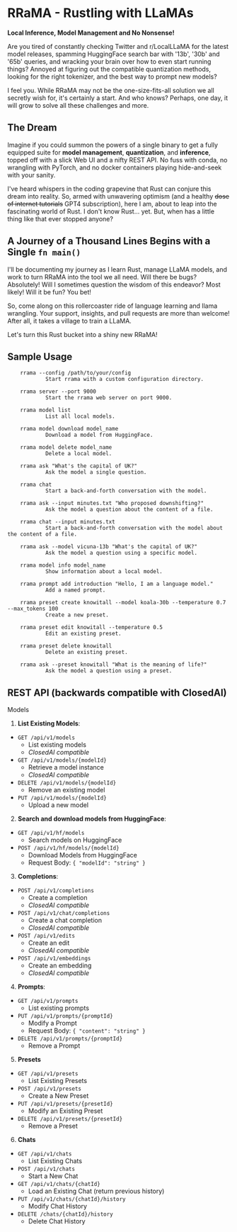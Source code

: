 # RRaMA - Rustling with LLaMAs

**Local Inference, Model Management and No Nonsense!**

Are you tired of constantly checking Twitter and r/LocalLLaMA for the latest model releases, spamming HuggingFace search bar with '13b', '30b' and '65b' queries, and wracking your brain over how to even start running things? Annoyed at figuring out the compatible quantization methods, looking for the right tokenizer, and the best way to prompt new models?

I feel you. While RRaMA may not be the one-size-fits-all solution we all secretly wish for, it's certainly a start. And who knows? Perhaps, one day, it will grow to solve all these challenges and more.

## The Dream

Imagine if you could summon the powers of a single binary to get a fully equipped suite for **model management**, **quantization**, and **inference**, topped off with a slick Web UI and a nifty REST API. No fuss with conda, no wrangling with PyTorch, and no docker containers playing hide-and-seek with your sanity.

I've heard whispers in the coding grapevine that Rust can conjure this dream into reality. So, armed with unwavering optimism (and a healthy ~~dose of internet tutorials~~ GPT4 subscription), here I am, about to leap into the fascinating world of Rust. I don't know Rust... yet. But, when has a little thing like that ever stopped anyone?

## A Journey of a Thousand Lines Begins with a Single `fn main()`

I'll be documenting my journey as I learn Rust, manage LLaMA models, and work to turn RRaMA into the tool we all need. Will there be bugs? Absolutely! Will I sometimes question the wisdom of this endeavor? Most likely! Will it be fun? You bet!

So, come along on this rollercoaster ride of language learning and llama wrangling. Your support, insights, and pull requests are more than welcome! After all, it takes a village to train a LLaMA.

Let's turn this Rust bucket into a shiny new RRaMA!

## Sample Usage

```
    rrama --config /path/to/your/config
            Start rrama with a custom configuration directory.

    rrama server --port 9000
            Start the rrama web server on port 9000.

    rrama model list
            List all local models.

    rrama model download model_name
            Download a model from HuggingFace.

    rrama model delete model_name
            Delete a local model.

    rrama ask "What's the capital of UK?"
            Ask the model a single question.

    rrama chat
            Start a back-and-forth conversation with the model.

    rrama ask --input minutes.txt "Who proposed downshifting?"
            Ask the model a question about the content of a file.

    rrama chat --input minutes.txt
            Start a back-and-forth conversation with the model about the content of a file.

    rrama ask --model vicuna-13b "What's the capital of UK?"
            Ask the model a question using a specific model.

    rrama model info model_name
            Show information about a local model.

    rrama prompt add introduction "Hello, I am a language model."
            Add a named prompt.

    rrama preset create knowitall --model koala-30b --temperature 0.7 --max_tokens 100
            Create a new preset.

    rrama preset edit knowitall --temperature 0.5
            Edit an existing preset.

    rrama preset delete knowitall
            Delete an existing preset.

    rrama ask --preset knowitall "What is the meaning of life?"
            Ask the model a question using a preset.
```

## REST API (backwards compatible with ClosedAI)

Models

1. **List Existing Models**:

- `GET /api/v1/models`
  - List existing models
  - _ClosedAI compatible_
- `GET /api/v1/models/{modelId}`
  - Retrieve a model instance
  - _ClosedAI compatible_
- `DELETE /api/v1/models/{modelId}`
  - Remove an existing model
- `PUT /api/v1/models/{modelId}`
  - Upload a new model

2. **Search and download models from HuggingFace**:

- `GET /api/v1/hf/models`
  - Search models on HuggingFace
- `POST /api/v1/hf/models/{modelId}`
  - Download Models from HuggingFace
  - Request Body: `{ "modelId": "string" }`

3. **Completions**:

- `POST /api/v1/completions`
  - Create a completion
  - _ClosedAI compatible_
- `POST /api/v1/chat/completions`
  - Create a chat completion
  - _ClosedAI compatible_
- `POST /api/v1/edits`
  - Create an edit
  - _ClosedAI compatible_
- `POST /api/v1/embeddings`
  - Create an embedding
  - _ClosedAI compatible_

4. **Prompts**:

- `GET /api/v1/prompts`
  - List existing prompts
- `PUT /api/v1/prompts/{promptId}`
  - Modify a Prompt
  - Request Body: `{ "content": "string" }`
- `DELETE /api/v1/prompts/{promptId}`
  - Remove a Prompt

5. **Presets**

- `GET /api/v1/presets`
  - List Existing Presets
- `POST /api/v1/presets`
  - Create a New Preset
- `PUT /api/v1/presets/{presetId}`
  - Modify an Existing Preset
- `DELETE /api/v1/presets/{presetId}`
  - Remove a Preset

6. **Chats**

- `GET /api/v1/chats`
  - List Existing Chats
- `POST /api/v1/chats`
  - Start a New Chat
- `GET /api/v1/chats/{chatId}`
  - Load an Existing Chat (return previous history)
- `PUT /api/v1/chats/{chatId}/history`
  - Modify Chat History
- `DELETE /chats/{chatId}/history`
  - Delete Chat History
